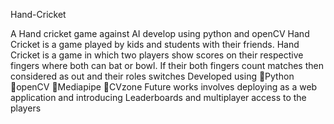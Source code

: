 Hand-Cricket


A Hand cricket game against AI develop using python and openCV
Hand Cricket is a game played by kids and students with their friends. Hand Cricket is a game in which two players show scores on their respective fingers where both can bat or bowl. If their both fingers count matches then considered as out and their roles switches
Developed using
Python
openCV
Mediapipe
CVzone
Future works involves deploying as a web application and introducing Leaderboards and multiplayer access to the players

